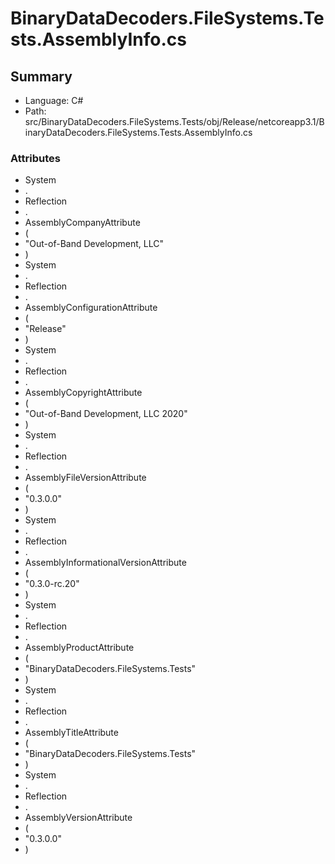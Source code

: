 ﻿# BinaryDataDecoders.FileSystems.Tests.AssemblyInfo.cs

## Summary

* Language: C#
* Path: src/BinaryDataDecoders.FileSystems.Tests/obj/Release/netcoreapp3.1/BinaryDataDecoders.FileSystems.Tests.AssemblyInfo.cs

### Attributes

 - System
 - .
 - Reflection
 - .
 - AssemblyCompanyAttribute
 - (
 - "Out-of-Band Development, LLC"
 - )
 - System
 - .
 - Reflection
 - .
 - AssemblyConfigurationAttribute
 - (
 - "Release"
 - )
 - System
 - .
 - Reflection
 - .
 - AssemblyCopyrightAttribute
 - (
 - "Out-of-Band Development, LLC 2020"
 - )
 - System
 - .
 - Reflection
 - .
 - AssemblyFileVersionAttribute
 - (
 - "0.3.0.0"
 - )
 - System
 - .
 - Reflection
 - .
 - AssemblyInformationalVersionAttribute
 - (
 - "0.3.0-rc.20"
 - )
 - System
 - .
 - Reflection
 - .
 - AssemblyProductAttribute
 - (
 - "BinaryDataDecoders.FileSystems.Tests"
 - )
 - System
 - .
 - Reflection
 - .
 - AssemblyTitleAttribute
 - (
 - "BinaryDataDecoders.FileSystems.Tests"
 - )
 - System
 - .
 - Reflection
 - .
 - AssemblyVersionAttribute
 - (
 - "0.3.0.0"
 - )

